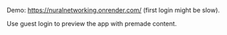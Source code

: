 Demo: https://nuralnetworking.onrender.com/ (first login might be slow).

Use guest login to preview the app with premade content.
